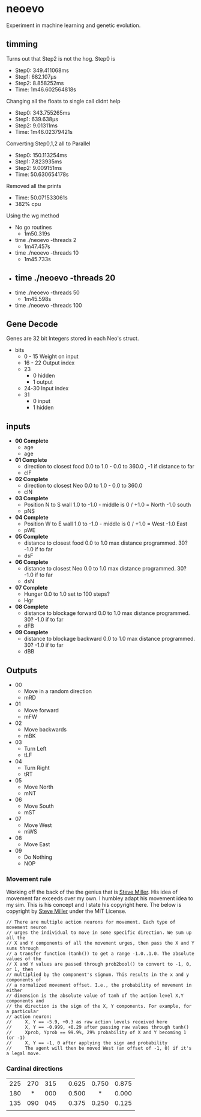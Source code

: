 # neoevo
Experiment in machine learning and genetic evolution.


## timming

Turns out that Step2 is not the hog. Step0 is
- Step0: 349.411068ms
- Step1: 682.107µs
- Step2: 8.858252ms
- Time: 1m46.602564818s

Changing all the floats to single call didnt help
- Step0: 343.755265ms
- Step1: 639.638µs
- Step2: 9.01311ms
- Time: 1m46.02379421s

Converting Step0,1,2 all to Parallel
- Step0: 150.113254ms
- Step1: 7.823935ms
- Step2: 9.009151ms
- Time: 50.630654178s

Removed all the prints
- Time: 50.071533061s
- 382% cpu


Using the wg method

- No go routines 
  - 1m50.319s
- time ./neoevo -threads 2
  - 1m47.457s
- time ./neoevo -threads 10
  - 1m45.733s
- time ./neoevo -threads 20
  - 
- time ./neoevo -threads 50
  - 1m45.598s
- time ./neoevo -threads 100





## Gene Decode
Genes are 32 bit Integers stored in each Neo's struct. 
  - bits 
    - 0 - 15 Weight on input
    - 16 - 22 Output index
    - 23
      - 0 hidden
      - 1 output
    - 24-30 Input index
    - 31 
      - 0 input
      - 1 hidden




## inputs

- **00 Complete**
  - age 
  - age
- **01 Complete**
  - direction to closest food 0.0 to 1.0 - 0.0 to 360.0 , -1 if distance to far
  - clF
- **02 Complete**
  - direction to closest Neo 0.0 to 1.0 - 0.0 to 360.0
  - clN
- **03 Complete**
  - Position N to S wall 1.0 to -1.0 - middle is 0 / +1.0 = North -1.0 south
  - pNS
- **04 Complete**
  - Position W to E wall 1.0 to -1.0 - middle is 0 / +1.0 = West -1.0 East
  - pWE
- **05 Complete**
  - distance to closest food 0.0 to 1.0 max distance programmed. 30? -1.0 if to far
  - dsF
- **06 Complete**
  - distance to closest Neo 0.0 to 1.0 max distance programmed. 30? -1.0 if to far
  - dsN
- **07 Complete**
  - Hunger 0.0 to 1.0 set to 100 steps?
  - Hgr
- **08 Complete**
  - distance to blockage forward 0.0 to 1.0 max distance programmed. 30? -1.0 if to far
  - dFB
- **09 Complete**
  - distance to blockage backward 0.0 to 1.0 max distance programmed. 30? -1.0 if to far
  - dBB


## Outputs

- 00 
  - Move in a random direction
  - mRD
- 01
  - Move forward
  - mFW
- 02
  - Move backwards
  - mBK
- 03 
  - Turn Left
  - tLF
- 04 
  - Turn Right
  - tRT
- 05
  - Move North
  - mNT
- 06 
  - Move South
  - mST
- 07 
  - Move West
  - mWS
- 08 
  - Move East
- 09
  - Do Nothing
  - NOP






### Movement rule
Working off the back of the the genius that is [Steve Miller](https://github.com/davidrmiller). His idea of movement far exceeds over my own. I humbley adapt his movement idea to my sim. This is his concept and I state his copyright here. The below is copyright by [Steve Miller](https://github.com/davidrmiller) under the MIT License. 

    // There are multiple action neurons for movement. Each type of movement neuron
    // urges the individual to move in some specific direction. We sum up all the
    // X and Y components of all the movement urges, then pass the X and Y sums through
    // a transfer function (tanh()) to get a range -1.0..1.0. The absolute values of the
    // X and Y values are passed through prob2bool() to convert to -1, 0, or 1, then
    // multiplied by the component's signum. This results in the x and y components of
    // a normalized movement offset. I.e., the probability of movement in either
    // dimension is the absolute value of tanh of the action level X,Y components and
    // the direction is the sign of the X, Y components. For example, for a particular
    // action neuron:
    //     X, Y == -5.9, +0.3 as raw action levels received here
    //     X, Y == -0.999, +0.29 after passing raw values through tanh()
    //     Xprob, Yprob == 99.9%, 29% probability of X and Y becoming 1 (or -1)
    //     X, Y == -1, 0 after applying the sign and probability
    //     The agent will then be moved West (an offset of -1, 0) if it's a legal move.

### Cardinal directions

|     |     |     |   |       |       |       |
|:----|:---:| ---:|:-:|:------|:-----:|------:|
| 225 | 270 | 315 |   | 0.625 | 0.750 | 0.875 |
| 180 |  *  | 000 |   | 0.500 |   *   | 0.000 |
| 135 | 090 | 045 |   | 0.375 | 0.250 | 0.125 |
|     |     |     |   |       |       |       |
